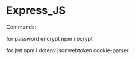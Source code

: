 # Express_JS

Commands:

for password encrypt 
npm i bcrypt

for jwt 
npm i dotenv jsonwebtoken cookie-parser
